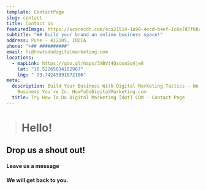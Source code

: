 ```yaml
---
template: ContactPage
slug: contact
title: Contact Us
featuredImage: https://ucarecdn.com/4ca21514-1a90-4ecd-b4ef-1c8e7d7f88ca/-/preview/-/grayscale/
subtitle: "## Build your brand an online business space!"
address: Pune - 412105, INDIA
phone: "+## ##########"
email: hi@howtododigitalmarketing.com
locations:
  - mapLink: https://goo.gl/maps/3XBVt4QsoonSq4jw8
    lat: "18.52265034182967"
    lng: " 73.74245891872106"
meta:
  description: Build Your Business With Digital Marketing Tactics - No Matter What
    Business You're In. HowToDoDigitalMarketing.com
  title: Try How To Do Digital Marketing [dot] COM - Contact Page
---
```

> # Hello!

## Drop us a shout out! 

#### Leave us a message

#### We will get back to you.
